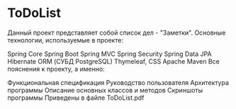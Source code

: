 # ToDoList
Данный проект представляет собой cписок дел - "Заметки". Основные технологии, используемые в проекте:

Spring Core
Spring Boot
Spring MVC
Spring Security
Spring Data JPA
Hibernate ORM (СУБД PostgreSQL)
Thymeleaf, CSS
Apache Maven
Все пояснения к проекту, а именно:

Функциональная спецификация
Руководство пользователя
Архитектура программы
Описание основных классов и методов
Скриншоты программы
Приведены в файле ToDoList.pdf
